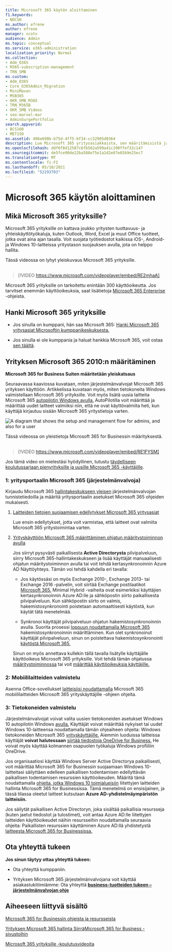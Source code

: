 ```yaml
---
title: Microsoft 365 käytön aloittaminen
f1.keywords:
- NOCSH
ms.author: efrene
author: efrene
manager: scotv
audience: Admin
ms.topic: conceptual
ms.service: o365-administration
localization_priority: Normal
ms.collection:
- Adm_O365
- M365-subscription-management
- TRN_SMB
ms.custom:
- Adm_O365
- Core_O365Admin_Migration
- MiniMaven
- MSB365
- OKR_SMB_M365
- TRN_M365B
- OKR_SMB_Videos
- seo-marvel-mar
- AdminSurgePortfolio
search.appverid:
- BCS160
- MET150
ms.assetid: 496e690b-b75d-4ff5-bf34-cc32905d0364
description: Lue Microsoft 365 yritysasiakkaista, sen määritämisistä ja käyttäjien laitteiden ja tietokoneiden valmisteleminen sen varmistamiseksi, että Microsoft 365 suojattu yritysasiakkaille.
ms.openlocfilehash: ddf6f8d12587c6fb562a599a41c190ffef32c147
ms.sourcegitcommit: de5fce90de22ba588e75e1a1d2e87e03b9e25ec7
ms.translationtype: MT
ms.contentlocale: fi-FI
ms.lasthandoff: 05/10/2021
ms.locfileid: "52293703"
---
```

# <a name="get-started-with-microsoft-365-for-business"></a>Microsoft 365 käytön aloittaminen

## <a name="what-is-microsoft-365-for-business"></a>Mikä Microsoft 365 yrityksille?

Microsoft 365 yrityksille on kattava joukko yritysten tuottavuus- ja yhteiskäyttötyökaluja, kuten Outlook, Word, Excel ja muut Office tuotteet, jotka ovat aina ajan tasalla. Voit suojata työtiedostot kaikissa iOS-, Android- ja Windows 10-laitteissa yritystason suojauksen avulla, jota on helppo hallita.

Tässä videossa on lyhyt yleiskuvaus Microsoft 365 yrityksille.<br><br>

> [!VIDEO https://www.microsoft.com/videoplayer/embed/RE2mhaA] 
  
Microsoft 365 yrityksille on tarkoitettu enintään 300 käyttöoikeutta. Jos tarvitset enemmän käyttöoikeuksia, saat lisätietoja [Microsoft 365 Enterprise](../enterprise/index.yml) -ohjeista. 
  
## <a name="get-microsoft-365-for-business"></a>Hanki Microsoft 365 yrityksille

- Jos sinulla on kumppani, hän saa Microsoft 365: [Hanki Microsoft 365 yritysasiat Microsoftin kumppanikeskuksesta.](get-microsoft-365-business.md)
    
- Jos sinulla ei ole kumppania ja haluat hankkia Microsoft 365, voit ostaa [sen täältä](https://www.microsoft.com/microsoft-365/business).
    
## <a name="set-up-microsoft-365-for-business"></a>Yrityksen Microsoft 365 2010:n määritäminen

 **Microsoft 365 for Business Suiten määritetään yleiskatsaus**
  
Seuraavassa kaaviossa kuvataan, miten järjestelmänvalvojat Microsoft 365 yrityksen käyttöön. Artikkelissa kuvataan myös, miten tietokoneita Windows valmistellaan Microsoft 365 yrityksille. Voit myös lisätä uusia laitteita Microsoft 365 [autopilotin Windows avulla.](add-autopilot-devices-and-profile.md) AutoPilotilla voit määrittää ja määrittää uudet laitteet valmiiksi niin, että ne ovat käyttövalmiita heti, kun käyttäjä kirjautuu sisään Microsoft 365 yritystietoja varten.
  
![A diagram that shows the setup and management flow for admins, and also for a user](../media/249f81fc-7e79-44c7-8425-3a0b7b651c3b.png)

Tässä videossa on yleistietoja Microsoft 365 for Businessin määrityksestä.<br><br>

> [!VIDEO https://www.microsoft.com/videoplayer/embed/RE1FYSM] 

Jos tämä video on mielestäsi hyödyllinen, tutustu [täydelliseen koulutussarjaan pienyrityksille ja uusille Microsoft 365 -käyttäjille](../business-video/index.yml).

  
### <a name="1-set-up-microsoft-365-for-business-admin"></a>1: yritysportaalin Microsoft 365 (järjestelmänvalvoja)

Kirjaudu Microsoft 365 [hallintakeskukseen yleisen](https://portal.office.com/adminportal/home) järjestelmänvalvojan tunnistetiedoilla ja määritä yritysportaalin asetukset Microsoft 365 ohjeiden mukaisesti. 
  
1. [Laitteiden tietojen suojaamisen edellytykset Microsoft 365 yritysasiat](pre-requisites-for-data-protection.md)
    
    Lue ensin edellytykset, jotta voit varmistaa, että laitteet ovat valmiita Microsoft 365 yritystoimintaa varten.
    
2. [Yrityskäyttöön Microsoft 365 määrittäminen ohjatun määritystoiminnon avulla](set-up.md)
    
    Jos siirryt pysyvästi paikallisesta **Active Directorysta** pilvipalveluun, siirry Microsoft 365-hallintakeskukseen ja lisää käyttäjät manuaalisesti ohjatun määritystoiminnon avulla tai voit tehdä kertasynkronoinnin Azure AD Näyttöyhteys. Tämän voi tehdä kahdella eri tavalla: 
    
    - Jos käytössäsi on myös Exchange 2010-, Exchange 2013- tai Exchange 2016 -palvelin, voit siirtää Exchange postilaatikot [Microsoft 365.](/Exchange/mailbox-migration/use-minimal-hybrid-to-quickly-migrate) Minimal Hybrid -vaiheita ovat esimerkiksi käyttäjien kertasynkronoinnin Azure AD:lle ja sähköpostin siirto paikallisesta pilvipalveluun. Kun sähköpostin siirto on valmis, hakemistosynkronointi poistetaan automaattisesti käytöstä, kun käytät tätä menetelmää.
    
    - Synkronoi käyttäjät pilvipalveluun ohjatun hakemistosynkronoinnin avulla. Suorita prosessi [loppuun noudattamalla Microsoft 365](../enterprise/set-up-directory-synchronization.md) hakemistosynkronoinnin määrittäminen. Kun olet synkronoinut käyttäjät pilvipalveluun, sinun on poistettava hakemistosynkronointi [käytöstä Microsoft 365.](../enterprise/turn-off-directory-synchronization.md)
    
    Sinun on myös annettava kullekin tällä tavalla lisätylle käyttäjälle käyttöoikeus Microsoft 365 yrityksille. Voit tehdä tämän ohjatussa [määritystoiminnossa](set-up.md) tai voit [määrittää käyttöoikeuksia käyttäjille.](../admin/manage/assign-licenses-to-users.md)
    
### <a name="2-prepare-mobile-devices"></a>2: Mobiililaitteiden valmistelu

Asenna Office-sovellukset [laitteisiisi noudattamalla](set-up-mobile-devices.md) Microsoft 365 mobiililaitteiden Microsoft 365 yrityskäyttäjille -ohjeen ohjeita. 
  
### <a name="3-prepare-pcs"></a>3: Tietokoneiden valmistelu

Järjestelmänvalvojat voivat valita uusien tietokoneiden asetukset Windows 10 autopilotin Windows [avulla.](add-autopilot-devices-and-profile.md) Käyttäjät voivat määrittää nykyiset tai uudet Windows 10-laitteensa noudattamalla tämän ohjeaiheen ohjeita: Windows tietokoneiden Microsoft 365 [yrityskäyttäjille.](set-up-windows-devices.md) Aiemmin luoduissa laitteissa käyttäjät **voivat halutessaan** [siirtää tiedostoja OneDrive for Business.](move-files-to-onedrive.md) He voivat myös käyttää kolmannen osapuolen työkaluja Windows profiiliin OneDrive.
  
Jos organisaatiosi käyttää Windows Server Active Directorya paikallisesti, voit määrittää Microsoft 365 for Businessin suojaamaan Windows 10-laitteitasi säilyttäen edelleen paikallisen todentamisen edellyttävän paikallisen todentamisen resurssien käyttöoikeuden. Määritä tämä noudattamalla [ohjeita, jotka Windows 10 toimialueisiin](manage-windows-devices.md) liitettyjen laitteiden hallinta Microsoft 365 for Businessissa. Tämä menetelmä on ensisijainen, ja tässä tilassa oleetut laitteet kutsutaan **Azure AD-yhdistelmäympäristön laitteisiin.** 
  
Jos säilytät paikallisen Active Directoryn, joka sisältää paikallisia resursseja (kuten jaetut tiedostot ja tulostimet), voit antaa Azure AD:lle liitettyjen laitteiden käyttöoikeudet näihin resursseihin noudattamalla seuraavia ohjeita: Paikallisten resurssien käyttäminen Azure AD:llä yhdistetystä [laitteesta Microsoft 365 for Businessissa.](access-resources.md) 
  
  
## <a name="contact-support"></a>Ota yhteyttä tukeen

 **Jos sinun täytyy ottaa yhteyttä tukeen:**
  
- Ota yhteyttä kumppaniin.
    
- Yrityksen Microsoft 365 järjestelmänvalvojana voit käyttää asiakastukitiimiämme: Ota yhteyttä **[business-tuotteiden tukeen – järjestelmänvalvojan ohje](../business-video/get-help-support.md)**
    
## <a name="related-content"></a>Aiheeseen liittyvä sisältö

[Microsoft 365 for Businessin ohjeista ja resursseista](./index.yml)
  
[Yrityksen Microsoft 365 hallinta Siirrä](manage.md)[Microsoft 365 for Business -sivustoihin](migrate-to-microsoft-365-business.md)

[Microsoft 365 yrityksille -koulutusvideoita](../business-video/index.yml)